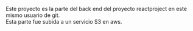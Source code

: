 Este proyecto es la parte del back end del proyecto reactproject en este mismo usuario de git.<br>
Esta parte fue subida a un servicio S3 en aws.
